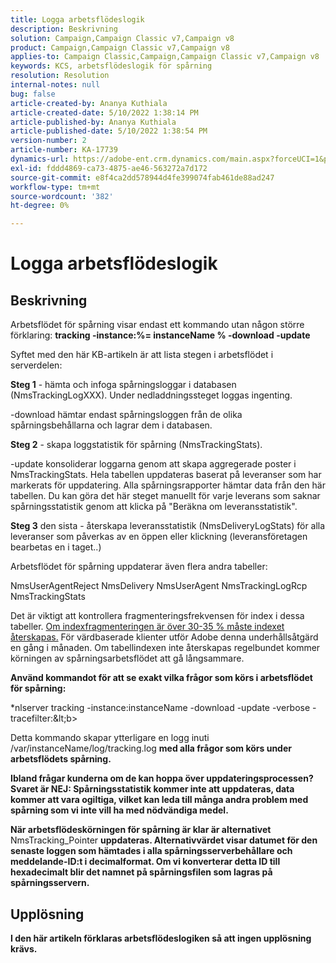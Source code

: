 ```yaml
---
title: Logga arbetsflödeslogik
description: Beskrivning
solution: Campaign,Campaign Classic v7,Campaign v8
product: Campaign,Campaign Classic v7,Campaign v8
applies-to: Campaign Classic,Campaign,Campaign Classic v7,Campaign v8
keywords: KCS, arbetsflödeslogik för spårning
resolution: Resolution
internal-notes: null
bug: false
article-created-by: Ananya Kuthiala
article-created-date: 5/10/2022 1:38:14 PM
article-published-by: Ananya Kuthiala
article-published-date: 5/10/2022 1:38:54 PM
version-number: 2
article-number: KA-17739
dynamics-url: https://adobe-ent.crm.dynamics.com/main.aspx?forceUCI=1&pagetype=entityrecord&etn=knowledgearticle&id=b1655370-66d0-ec11-a7b5-0022480a8e40
exl-id: fddd4869-ca73-4875-ae46-563272a7d172
source-git-commit: e8f4ca2dd578944d4fe399074fab461de88ad247
workflow-type: tm+mt
source-wordcount: '382'
ht-degree: 0%

---
```


# Logga arbetsflödeslogik

## Beskrivning


Arbetsflödet för spårning visar endast ett kommando utan någon större förklaring: <b>tracking -instance:%= instanceName % -download -update</b>



Syftet med den här KB-artikeln är att lista stegen i arbetsflödet i serverdelen:

<b>Steg 1</b> - hämta och infoga spårningsloggar i databasen (NmsTrackingLogXXX). Under nedladdningssteget loggas ingenting.

-download hämtar endast spårningsloggen från de olika spårningsbehållarna och lagrar dem i databasen.

<b>Steg 2</b> - skapa loggstatistik för spårning (NmsTrackingStats).

-update konsoliderar loggarna genom att skapa aggregerade poster i NmsTrackingStats. Hela tabellen uppdateras baserat på leveranser som har markerats för uppdatering. Alla spårningsrapporter hämtar data från den här tabellen. Du kan göra det här steget manuellt för varje leverans som saknar spårningsstatistik genom att klicka på &quot;Beräkna om leveransstatistik&quot;.

<b>Steg 3</b> den sista - återskapa leveransstatistik (NmsDeliveryLogStats) för alla leveranser som påverkas av en öppen eller klickning (leveransföretagen bearbetas en i taget..)

Arbetsflödet för spårning uppdaterar även flera andra tabeller:

NmsUserAgentReject NmsDelivery NmsUserAgent NmsTrackingLogRcp NmsTrackingStats

Det är viktigt att kontrollera fragmenteringsfrekvensen för index i dessa tabeller. <u>Om indexfragmenteringen är över 30-35 % måste indexet återskapas.</u> För värdbaserade klienter utför Adobe denna underhållsåtgärd en gång i månaden. Om tabellindexen inte återskapas regelbundet kommer körningen av spårningsarbetsflödet att gå långsammare.

<b>Använd kommandot för att se exakt vilka frågor som körs i arbetsflödet för spårning:</b>

*nlserver tracking -instance:instanceName -download -update -verbose -tracefilter:\&lt;b>

Detta kommando skapar ytterligare en logg inuti </b>/var/instanceName/log/tracking.log <b>med alla frågor som körs under arbetsflödets spårning.

Ibland frågar kunderna om de kan hoppa över uppdateringsprocessen? Svaret är NEJ: Spårningsstatistik kommer inte att uppdateras, data kommer att vara ogiltiga, vilket kan leda till många andra problem med spårning som vi inte vill ha med nödvändiga medel.

När arbetsflödeskörningen för spårning är klar är alternativet </b>NmsTracking_Pointer <b>uppdateras. Alternativvärdet visar datumet för den senaste loggen som hämtades i alla spårningsserverbehållare och meddelande-ID:t i decimalformat. Om vi konverterar detta ID till hexadecimalt blir det namnet på spårningsfilen som lagras på spårningsservern.


## Upplösning


I den här artikeln förklaras arbetsflödeslogiken så att ingen upplösning krävs.
